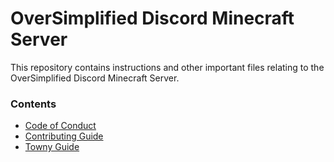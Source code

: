 # OverSimplified Discord Minecraft Server
This repository contains instructions and other important files relating to the OverSimplified Discord Minecraft Server.

### Contents
 - [Code of Conduct](https://github.com/osdiscord/minecraft/wiki/Code-of-Conduct)
 - [Contributing Guide](https://github.com/osdiscord/minecraft/wiki/Contribution-Guide)
 - [Towny Guide](https://github.com/osdiscord/minecraft/wiki/Towny-Guide)
